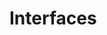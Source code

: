 
# Interfaces



<!--

------------------------------- in progress -------------------------------

-->